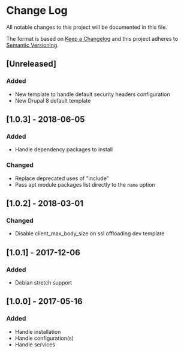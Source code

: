 # Change Log
All notable changes to this project will be documented in this file.

The format is based on [Keep a Changelog](http://keepachangelog.com/)
and this project adheres to [Semantic Versioning](http://semver.org/).

## [Unreleased]
### Added
- New template to handle default security headers configuration
- New Drupal 8 default template

## [1.0.3] - 2018-06-05
### Added
- Handle dependency packages to install

### Changed
- Replace deprecated uses of "include"
- Pass apt module packages list directly to the `name` option

## [1.0.2] - 2018-03-01
### Changed
- Disable client_max_body_size on ssl offloading dev template

## [1.0.1] - 2017-12-06
### Added
- Debian stretch support

## [1.0.0] - 2017-05-16
### Added
- Handle installation
- Handle configuration(s)
- Handle services
